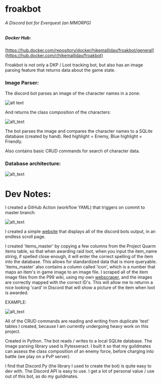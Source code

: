 # froakbot
###### A Discord bot for Everquest (an MMORPG)

##### Docker Hub:
[https://hub.docker.com/repository/docker/hikemalliday/froakbot/general](https://hub.docker.com/r/hikemalliday/froakbot)

Froakbot is not only a DKP / Loot tracking bot, but also has an image parsing feature that returns data about the game state.

### Image Parser:

The discord bot parses an image of the character names in a zone:

![alt text](https://cdn.discordapp.com/attachments/617825237752479751/1175861016316358656/image.png?ex=656cc4e8&is=655a4fe8&hm=064098870915b8f663045b87ebcfa378e0cafa5d5a14762bdc3cd8ca84e5a3d7&)

And returns the class composition of the characters:

![alt_text](https://cdn.discordapp.com/attachments/1180635913022353499/1181287913418407946/image.png?ex=65808319&is=656e0e19&hm=94fc1307646a55001c7c82673b9eabdcdaa16470cadb8449ae38c8f3dd7121f4&)

The bot parses the image and compares the character names to a SQLite database (created by hand). Red highlight = Enemy, Blue highlight = Friendly.

Also contains basic CRUD commands for search of character data.

### Database architecture:

![alt_text](https://cdn.discordapp.com/attachments/1180635913022353499/1197241520181485708/image.png?ex=65ba8d0e&is=65a8180e&hm=431f1b2bbc59cdc0ff7f39cb92e64e19bc88167d82b6c9e80ee28e5d6b12f8f1&)

# Dev Notes:

I created a GitHub Action (workflow YAML) that triggers on commit to master branch:

![alt_text](https://cdn.discordapp.com/attachments/617825237752479751/1200078638004048022/image.png?ex=65c4df53&is=65b26a53&hm=724cc9e52f3d17844092ef24d699feb12ec44485dd56eca08e12136985729399&)

I created a simple [website](https://github.com/hikemalliday/froakbot-website-frontend) that displays all of the discord bots output, in an endless scroll page.

I created 'items_master' by copying a few columns from the Project Quarm items table, so that when awarding raid loot, when you input the item_name string, if spelled close enough, it will enter the correct spelling of the item into the database. This allows for standardized data that is more queryable. 'items_master' also contains a column called 'icon', which is a number that maps an item's in game image to an image file. I scraped all of the item image files from the P99 wiki, using my own [webscraper](https://github.com/hikemalliday/p99wiki-scraper), and the images are correctly mapped with the correct ID's. This will allow me to returnn a nice looking 'card' in Discord that will show a picture of the item when loot is awarded. 

EXAMPLE:

![alt_text](https://cdn.discordapp.com/attachments/1180635913022353499/1197943947759194192/image.png?ex=65bd1b3d&is=65aaa63d&hm=2c326fa092438f82e91e5a21e2da8364b91c82246af77b7f929a44a2025675a0&)

All of the CRUD commands are reading and writing from duplicate 'test' tables I created, because I am currently undergoing heavy work on this project.

Created in Python. The bot reads / writes to a local SQLite database. The image parsing library used is Pytesseract.
I built it so that my guildmates can assess the class composition of an enemy force, before charging into battle (we play on a PvP server).

I find that Discord.Py (the library I used to create the bot) is quite easy to dev with. The Discord API is easy to use. I get a lot of personal value / use out of this bot, as do my guildmates.


